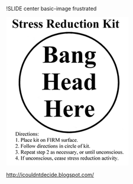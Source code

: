 !SLIDE center basic-image frustrated

![frustrated](frustrated.png)

http://icouldntdecide.blogspot.com/

